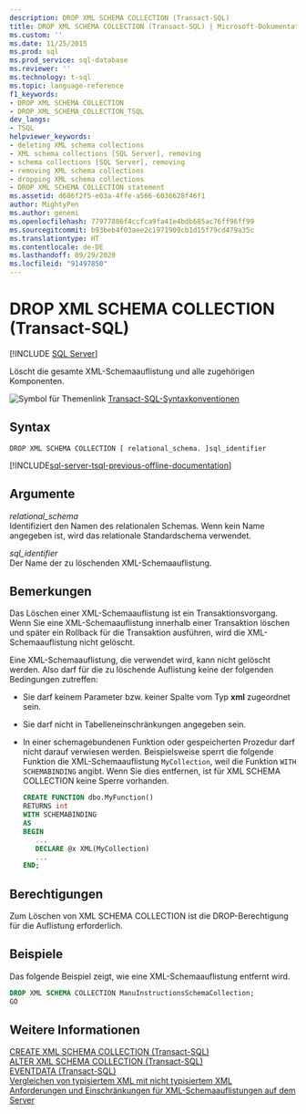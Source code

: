 ```yaml
---
description: DROP XML SCHEMA COLLECTION (Transact-SQL)
title: DROP XML SCHEMA COLLECTION (Transact-SQL) | Microsoft-Dokumentation
ms.custom: ''
ms.date: 11/25/2015
ms.prod: sql
ms.prod_service: sql-database
ms.reviewer: ''
ms.technology: t-sql
ms.topic: language-reference
f1_keywords:
- DROP XML SCHEMA COLLECTION
- DROP_XML_SCHEMA_COLLECTION_TSQL
dev_langs:
- TSQL
helpviewer_keywords:
- deleting XML schema collections
- XML schema collections [SQL Server], removing
- schema collections [SQL Server], removing
- removing XML schema collections
- dropping XML schema collections
- DROP XML SCHEMA COLLECTION statement
ms.assetid: d686f2f5-e03a-4ffe-a566-6036628f46f1
author: MightyPen
ms.author: genemi
ms.openlocfilehash: 77977886f4ccfca9fa41e4bdb685ac76ff96ff99
ms.sourcegitcommit: b93beb4f03aee2c1971909cb1d15f79cd479a35c
ms.translationtype: HT
ms.contentlocale: de-DE
ms.lasthandoff: 09/29/2020
ms.locfileid: "91497850"
---
```

# <a name="drop-xml-schema-collection-transact-sql"></a>DROP XML SCHEMA COLLECTION (Transact-SQL)
[!INCLUDE [SQL Server](../../includes/applies-to-version/sqlserver.md)]

Löscht die gesamte XML-Schemaauflistung und alle zugehörigen Komponenten.  
  
![Symbol für Themenlink](../../database-engine/configure-windows/media/topic-link.gif "Symbol für Themenlink") [Transact-SQL-Syntaxkonventionen](../../t-sql/language-elements/transact-sql-syntax-conventions-transact-sql.md)  
  
## <a name="syntax"></a>Syntax  
  
```syntaxsql
DROP XML SCHEMA COLLECTION [ relational_schema. ]sql_identifier  
```  
  
[!INCLUDE[sql-server-tsql-previous-offline-documentation](../../includes/sql-server-tsql-previous-offline-documentation.md)]

## <a name="arguments"></a>Argumente
*relational_schema*  
Identifiziert den Namen des relationalen Schemas. Wenn kein Name angegeben ist, wird das relationale Standardschema verwendet.  
  
*sql_identifier*  
Der Name der zu löschenden XML-Schemaauflistung.  
  
## <a name="remarks"></a>Bemerkungen  
Das Löschen einer XML-Schemaauflistung ist ein Transaktionsvorgang. Wenn Sie eine XML-Schemaauflistung innerhalb einer Transaktion löschen und später ein Rollback für die Transaktion ausführen, wird die XML-Schemaauflistung nicht gelöscht.  
  
Eine XML-Schemaauflistung, die verwendet wird, kann nicht gelöscht werden. Also darf für die zu löschende Auflistung keine der folgenden Bedingungen zutreffen:  
  
-   Sie darf keinem Parameter bzw. keiner Spalte vom Typ **xml** zugeordnet sein.  
  
-   Sie darf nicht in Tabelleneinschränkungen angegeben sein.  
  
-   In einer schemagebundenen Funktion oder gespeicherten Prozedur darf nicht darauf verwiesen werden. Beispielsweise sperrt die folgende Funktion die XML-Schemaauflistung `MyCollection`, weil die Funktion `WITH SCHEMABINDING` angibt. Wenn Sie dies entfernen, ist für XML SCHEMA COLLECTION keine Sperre vorhanden.  
  
    ```sql  
    CREATE FUNCTION dbo.MyFunction()  
    RETURNS int  
    WITH SCHEMABINDING  
    AS  
    BEGIN  
       ...  
       DECLARE @x XML(MyCollection)  
       ...  
    END;  
    ```  
  
## <a name="permissions"></a>Berechtigungen  
Zum Löschen von XML SCHEMA COLLECTION ist die DROP-Berechtigung für die Auflistung erforderlich.  
  
## <a name="examples"></a>Beispiele  
Das folgende Beispiel zeigt, wie eine XML-Schemaauflistung entfernt wird.  
  
```sql  
DROP XML SCHEMA COLLECTION ManuInstructionsSchemaCollection;  
GO  
```  
  
## <a name="see-also"></a>Weitere Informationen  
 [CREATE XML SCHEMA COLLECTION &#40;Transact-SQL&#41;](../../t-sql/statements/create-xml-schema-collection-transact-sql.md)   
 [ALTER XML SCHEMA COLLECTION &#40;Transact-SQL&#41;](../../t-sql/statements/alter-xml-schema-collection-transact-sql.md)   
 [EVENTDATA &#40;Transact-SQL&#41;](../../t-sql/functions/eventdata-transact-sql.md)   
 [Vergleichen von typisiertem XML mit nicht typisiertem XML](../../relational-databases/xml/compare-typed-xml-to-untyped-xml.md)   
 [Anforderungen und Einschränkungen für XML-Schemaauflistungen auf dem Server](../../relational-databases/xml/requirements-and-limitations-for-xml-schema-collections-on-the-server.md)  
  
  
